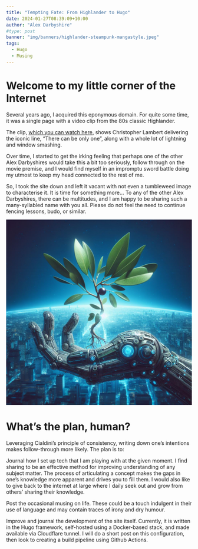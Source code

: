 ```yaml
---
title: "Tempting Fate: From Highlander to Hugo"
date: 2024-01-27T08:39:09+10:00
author: "Alex Darbyshire"
#type: post
banner: "img/banners/highlander-steampunk-mangastyle.jpeg"
tags: 
  - Hugo
  - Musing
---
```

# Welcome to my little corner of the Internet 
Several years ago, I acquired this eponymous domain. For quite some time, it was a single page with a video clip from the 80s classic Highlander. 

The clip, <a href="https://www.youtube.com/watch?v=sqcLjcSloXs" target="_blank">which you can watch here</a>, shows Christopher Lambert delivering the iconic line, “There can be only one”, along with a whole lot of lightning and window smashing.

Over time, I started to get the irking feeling that perhaps one of the other Alex Darbyshires would take this a bit too seriously, follow through on the movie premise, and I would find myself in an impromptu sword battle doing my utmost to keep my head connected to the rest of me. 

So, I took the site down and left it vacant with not even a tumbleweed image to characterise it. It is time for something more… To any of the other Alex Darbyshires, there can be multitudes, and I am happy to be sharing such a many-syllabled name with you all. Please do not feel the need to continue fencing lessons, budo, or similar.

![image](extending-an-olive-branch.jpeg)

# What’s the plan, human?

Leveraging Cialdini’s principle of consistency, writing down one’s intentions makes follow-through more likely. The plan is to: 

Journal how I set up tech that I am playing with at the given moment. I find sharing to be an effective method for improving understanding of any subject matter. The process of articulating a concept makes the gaps in one’s knowledge more apparent and drives you to fill them. I would also like to give back to the internet at large where I daily seek out and grow from others’ sharing their knowledge.

Post the occasional musing on life. These could be a touch indulgent in their use of language and may contain traces of irony and dry humour.

Improve and journal the development of the site itself. Currently, it is written in the Hugo framework, self-hosted using a Docker-based stack, and made available via Cloudflare tunnel. I will do a short post on this configuration, then look to creating a build pipeline using Github Actions.

